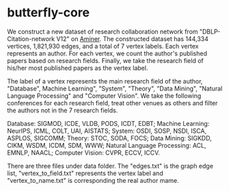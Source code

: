 # butterfly-core
We construct a new dataset of research collaboration network from "DBLP-Citation-network V12" on [Aminer](https://www.aminer.cn/citation). The constructed dataset has 144,334 vertices, 1,821,930 edges, and a total of 7 vertex labels. Each vertex represents an author. For each vertex, we count the author's published papers based on research fields. Finally, we take the research field of his/her most published papers as the vertex label.

The label of a vertex represents the main research field of the author, "Database", Machine Learning", "System", "Theory", "Data Mining", "Natural Language Processing" and "Computer Vision". We take the following conferences for each research field, treat other venues as others and filter the authors not in the 7 research fields.
 
Database: SIGMOD, ICDE, VLDB, PODS, ICDT, EDBT; Machine Learning: NeurIPS, ICML, COLT, UAI, AISTATS; System: OSDI, SOSP, NSDI, ISCA, ASPLOS, SIGCOMM; Theory: STOC, SODA, FOCS; Data Mining: SIGKDD, CIKM, WSDM, ICDM, SDM, WWW; Natural Language Processing: ACL, EMNLP, NAACL; Computer Vision: CVPR, ECCV, ICCV.

There are three files under data folder. The "edges.txt" is the graph edge list, "vertex_to_field.txt" represents the vertex label and "vertex_to_name.txt" is corresponding the real author mame.
